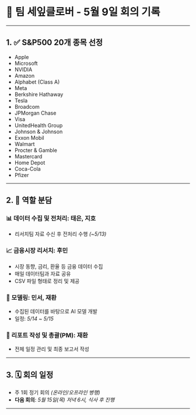 # 🌱 팀 세잎클로버 - 5월 9일 회의 기록
---
## 1. ✅ S&P500 20개 종목 선정
- Apple  
- Microsoft  
- NVIDIA  
- Amazon  
- Alphabet (Class A)  
- Meta  
- Berkshire Hathaway  
- Tesla  
- Broadcom  
- JPMorgan Chase  
- Visa  
- UnitedHealth Group  
- Johnson & Johnson  
- Exxon Mobil  
- Walmart  
- Procter & Gamble  
- Mastercard  
- Home Depot  
- Coca-Cola  
- Pfizer  
---
## 2. 🧩 역할 분담
### 📊 데이터 수집 및 전처리: **태은, 지호**
- 리서치팀 자료 수신 후 전처리 수행 *(~5/13)*
### 📈 금융시장 리서치: **후민**
- 시장 동향, 금리, 환율 등 금융 데이터 수집  
- 매일 데이터팀과 자료 공유  
- CSV 파일 형태로 정리 및 제공
### 🤖 모델링: **민서, 재환**
- 수집된 데이터를 바탕으로 AI 모델 개발  
- 일정: *5/14 ~ 5/15*
### 📝 리포트 작성 및 총괄(PM): **재환**
- 전체 일정 관리 및 최종 보고서 작성
---
## 3. 🗓️ 회의 일정
- 주 1회 정기 회의 *(온라인/오프라인 병행)*
- **다음 회의**: *5월 15일(목) 저녁 6시, 식사 후 진행*
---
